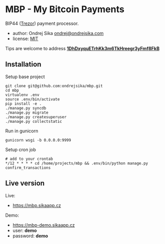 # MBP - My Bitcoin Payments

BIP44 ([Trezor](http://bitcointrezor.com)) payment processor.

- author: Ondrej Sika <ondrej@ondrejsika.com>
- license: [MIT](https://ondrejsika.com/license/mit.txt)

Tips are welcome to address [__1DhDxyquETrhKk3m6TkHreegr3yFmf8FkB__](https://blockchain.info/address/1DhDxyquETrhKk3m6TkHreegr3yFmf8FkB)

## Installation

Setup base project

    git clone git@github.com:ondrejsika/mbp.git
    cd mbp
    virtualenv .env
    source .env/bin/activate
    pip install -e .
    ./manage.py syncdb
    ./manage.py migrate
    ./manage.py createsuperuser
    ./manage.py collectstatic

Run in gunicorn

    gunicorn wsgi -b 0.0.0.0:9999

Setup cron job

    # add to your crontab
    */12 * * * * cd /home/projects/mbp && .env/bin/python manage.py confirm_transactions


## Live version

Live:

- <https://mbp.sikaapp.cz>

Demo:

- <https://mbp-demo.sikaapp.cz>
- user: __demo__
- password: __demo__
